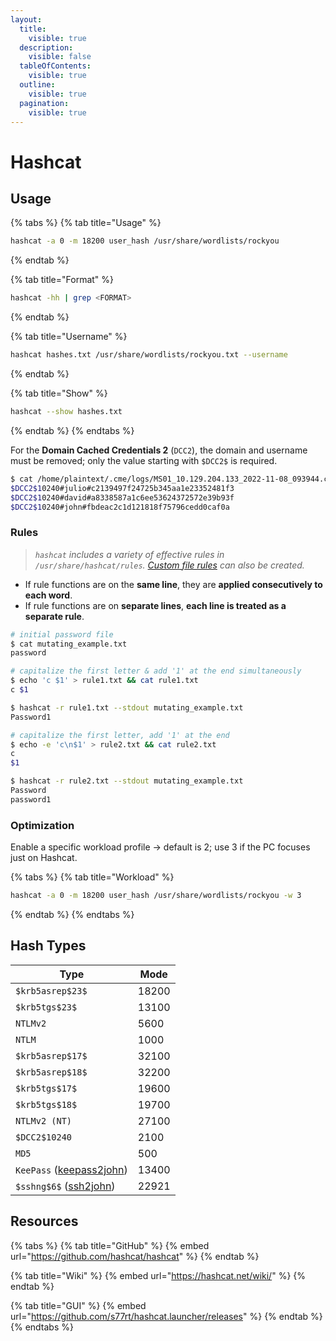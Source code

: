 ```yaml
---
layout:
  title:
    visible: true
  description:
    visible: false
  tableOfContents:
    visible: true
  outline:
    visible: true
  pagination:
    visible: true
---
```


# Hashcat

## Usage

{% tabs %}
{% tab title="Usage" %}
```bash
hashcat -a 0 -m 18200 user_hash /usr/share/wordlists/rockyou
```
{% endtab %}

{% tab title="Format" %}
```bash
hashcat -hh | grep <FORMAT>
```
{% endtab %}

{% tab title="Username" %}
```bash
hashcat hashes.txt /usr/share/wordlists/rockyou.txt --username
```
{% endtab %}

{% tab title="Show" %}
```bash
hashcat --show hashes.txt
```
{% endtab %}
{% endtabs %}

For the **Domain Cached Credentials 2** (`DCC2`), the domain and username must be removed; only the value starting with `$DCC2$` is required.

```bash
$ cat /home/plaintext/.cme/logs/MS01_10.129.204.133_2022-11-08_093944.cached| cut -d ":" -f 2
$DCC2$10240#julio#c2139497f24725b345aa1e23352481f3
$DCC2$10240#david#a8338587a1c6ee53624372572e39b93f
$DCC2$10240#john#fbdeac2c1d121818f75796cedd0caf0a
```

### Rules

> _`hashcat` includes a variety of effective rules in `/usr/share/hashcat/rules`._ [_Custom file rules_](https://hashcat.net/wiki/doku.php?id=rule_based_attack) _can also be created._

* If rule functions are on the **same line**, they are **applied consecutively to each word**.&#x20;
* If rule functions are on **separate lines**, **each line is treated as a separate rule**.

```bash
# initial password file
$ cat mutating_example.txt
password

# capitalize the first letter & add '1' at the end simultaneously
$ echo 'c $1' > rule1.txt && cat rule1.txt
c $1

$ hashcat -r rule1.txt --stdout mutating_example.txt
Password1

# capitalize the first letter, add '1' at the end
$ echo -e 'c\n$1' > rule2.txt && cat rule2.txt
c
$1

$ hashcat -r rule2.txt --stdout mutating_example.txt
Password
password1
```

### Optimization

Enable a specific workload profile -> default is 2; use 3 if the PC focuses just on Hashcat.

{% tabs %}
{% tab title="Workload" %}
```bash
hashcat -a 0 -m 18200 user_hash /usr/share/wordlists/rockyou -w 3
```
{% endtab %}
{% endtabs %}

## Hash Types

| Type                                             | Mode  |
| ------------------------------------------------ | ----- |
| `$krb5asrep$23$`                                 | 18200 |
| `$krb5tgs$23$`                                   | 13100 |
| `NTLMv2`                                         | 5600  |
| `NTLM`                                           | 1000  |
| `$krb5asrep$17$`                                 | 32100 |
| `$krb5asrep$18$`                                 | 32200 |
| `$krb5tgs$17$`                                   | 19600 |
| `$krb5tgs$18$`                                   | 19700 |
| `NTLMv2 (NT)`                                    | 27100 |
| `$DCC2$10240`                                    | 2100  |
| `MD5`                                            | 500   |
| `KeePass` ([keepass2john](john.md#kdbx-keepass)) | 13400 |
| `$sshng$6$` ([ssh2john](john.md#id_rsa-ssh))     | 22921 |

## Resources

{% tabs %}
{% tab title="GitHub" %}
{% embed url="https://github.com/hashcat/hashcat" %}
{% endtab %}

{% tab title="Wiki" %}
{% embed url="https://hashcat.net/wiki/" %}
{% endtab %}

{% tab title="GUI" %}
{% embed url="https://github.com/s77rt/hashcat.launcher/releases" %}
{% endtab %}
{% endtabs %}


